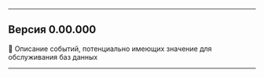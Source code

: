 --------------------------------------------------------------
## Версия 0.00.000

🔧 Описание событий, потенциально имеющих значение для обслуживания баз данных

--------------------------------------------------------------